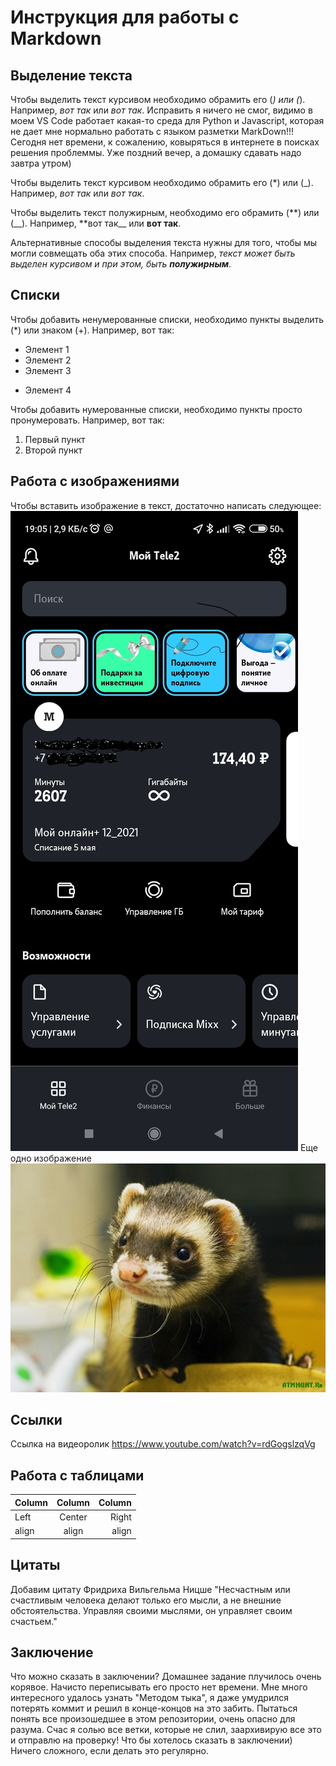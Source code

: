 # Инструкция для работы с Markdown

## Выделение текста

Чтобы выделить текст курсивом необходимо обрамить его (_) или (_).
Например,
_вот так_
или _вот так_.
Исправить я ничего не смог, видимо в моем VS Code работает какая-то среда для Python и Javascript, которая не дает мне нормально работать с языком разметки MarkDown!!!
Сегодня нет времени, к сожалению, ковыряться в интернете в поисках решения проблеммы. Уже поздний вечер, а домашку сдавать надо завтра утром)

Чтобы выделить текст курсивом необходимо обрамить его (\*) или (\_). Например, _вот так_ или _вот так_.

Чтобы выделить текст полужирным, необходимо его обрамить (**) или (\_\_). Например, **вот так\_\_ или **вот так**.

Альтернативные способы выделения текста нужны для того, чтобы мы могли совмещать оба этих способа. Например, _текст может быть выделен курсивом и при этом, быть **полужирным**_.

## Списки

Чтобы добавить ненумерованные списки, необходимо пункты выделить (\*) или знаком (+). Например, вот так:

- Элемент 1
- Элемент 2
- Элемент 3

* Элемент 4

Чтобы добавить нумерованные списки, необходимо пункты просто пронумеровать. Например, вот так:

1. Первый пункт
2. Второй пункт

## Работа с изображениями

Чтобы вставить изображение в текст, достаточно написать следующее:
![Это скриншот](Screenshot.jpg)
Еще одно изображение
![Это хорек](Ferret.jpg)

## Ссылки

Ссылка на видеоролик
https://www.youtube.com/watch?v=rdGogslzqVg

## Работа с таблицами

| Column | Column | Column |
| :----- | :----: | -----: |
| Left   | Center |  Right |
| align  | align  |  align |

## Цитаты

Добавим цитату Фридриха Вильгельма Ницше
"Несчастным или счастливым человека делают только его мысли, а не внешние обстоятельства. Управляя своими мыслями, он управляет своим счастьем."

## Заключение

Что можно сказать в заключении? Домашнее задание плучилось очень корявое. Начисто переписывать его просто нет времени. Мне много интересного удалось узнать "Методом тыка", я даже умудрился потерять коммит и решил в конце-концов на это забить. Пытаться понять все произошедшее в этом репозитории, очень опасно для разума. Счас я солью все ветки, которые не слил, заархивирую все это и отправлю на проверку!
Что бы хотелось сказать в заключении) Ничего сложного, если делать это регулярно.
